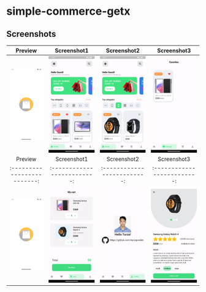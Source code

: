 # simple-commerce-getx

## Screenshots

Preview                    |   Screenshot1            |  Screenshot2     | Screenshot3
:-------------------------:|:-------------------------:|:-------------------------:|:-------------------------:
![](https://github.com/Turzapodder/simple-commerce-getx/blob/main/screenshots/Screenshot_1713362843.png?raw=true)|![](https://github.com/Turzapodder/simple-commerce-getx/blob/main/screenshots/Screenshot_1713362847.png?raw=true)|![](https://github.com/Turzapodder/simple-commerce-getx/blob/main/screenshots/Screenshot_1713362851.png?raw=true)|![](https://github.com/Turzapodder/simple-commerce-getx/blob/main/screenshots/Screenshot_1713362854.png?raw=true)
Preview                    |   Screenshot1            |  Screenshot2     | Screenshot3
:-------------------------:|:-------------------------:|:-------------------------:|:-------------------------:
![](https://github.com/Turzapodder/simple-commerce-getx/blob/main/screenshots/Screenshot_1713362843.png?raw=true)|![](https://github.com/Turzapodder/simple-commerce-getx/blob/main/screenshots/Screenshot_1713362873.png?raw=true)|![](https://github.com/Turzapodder/simple-commerce-getx/blob/main/screenshots/Screenshot_1713362876.png?raw=true)|![](https://github.com/Turzapodder/simple-commerce-getx/blob/main/screenshots/Screenshot_1713362889.png?raw=true)


<br/>
